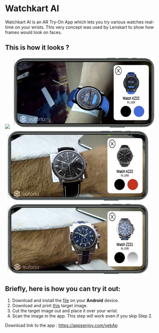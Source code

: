 # Watchkart AI

<!-- <p align="center">
  <img src="logos/unity.png" width="200px">
  <img src="logos/vuforia.png" width="150px">
</p>
 <a href="https://unity.com/" target="_blank">
    <img src="https://www.vectorlogo.zone/logos/unity3d/unity3d-icon.svg" alt="unity" width="20"/>
 </a>
 <img src="images/logos/vuforia.png" width="35px"> -->

Watchkart AI is an AR Try-On App which lets you try various watches real-time on your wrists. This very concept was used by Lenskart to show how frames would look on faces.

## This is how it looks ?

<img src="images/mockups/1.png" width="470px"> <img src="images/mockups/4.png" width="470px">
<br/>
<img src="images/mockups/3.png" width="470px"> <img src="images/mockups/2.png" width="470px">

## Briefly, here is how you can try it out:

1. Download and install the [file](https://appsenjoy.com/yekAp) on your **Android** device.
2. Download and print [this](images/target/target.pdf) target image.
3. Cut the target image out and place it over your wrist.
4. Scan the image in the app. This step will work even if you skip Step 2.

Download link to the app : https://appsenjoy.com/yekAp

